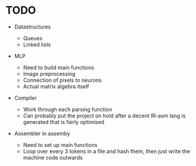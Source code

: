 # TODO

- Datastructures
  - Queues
  - Linked lists
 
- MLP
  - Need to build main functions
  - Image preprocessing
  - Connection of pixels to neurons
  - Actual matrix algebra itself
 
- Compiler
  - Work through each parsing function
  - Can probably put the project on hold after a decent IR-asm lang is generated that is fairly optimised
 
- Assembler in assemby
  - Need to set up main functions
  - Loop over every 3 tokens in a file and hash them, then just write the machine code outwards








